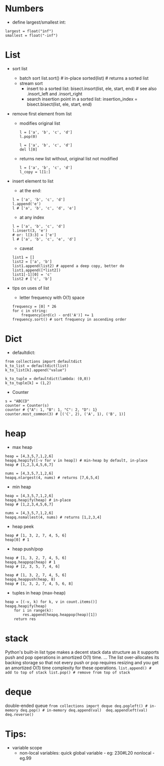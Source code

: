# Numbers
- define largest/smallest int: 
```
largest = float("inf") 
smallest = float("-inf")
```

# List
- sort list
    - batch sort
        list.sort() # in-place
        sorted(list) # returns a sorted list
    - stream sort
        - insert to a sorted list: 
            bisect.insort(list, ele, start, end) # see also .insort_left and .insort_right
        - search insertion point in a sorted list:
            insertion_index = bisect.bisect(list, ele, start, end)

- remove first element from list
    - modifies original list
        ```
        l = ['a', 'b', 'c', 'd']
        l.pop(0)
        ```
        ```
        l = ['a', 'b', 'c', 'd']
        del l[0]
        ```
    - returns new list without, original list not modified
        ```
        l = ['a', 'b', 'c', 'd']
        l_copy = l[1:]
        ```
- insert element to list
    - at the end:
    ```
    l = ['a', 'b', 'c', 'd']
    l.append('e')
    l # ['a', 'b', 'c', 'd', 'e']
    ```
    - at any index
    ```
    l = ['a', 'b', 'c', 'd']
    l.insert(3, 'e')
    # or: l[3:3] = ['e']
    l # ['a', 'b', 'c', 'e', 'd']
    ```
    - caveat
    ```
    list1 = []
    list2 = ['a', 'b']
    list1.append(list2) # append a deep copy, better do list1.append([*list2])
    list1[-1][0] = 'c'
    list2 # ['c', 'b']
    ```
- tips on uses of list
    - letter frequency with O(1) space
    ```
    frequency = [0] * 26
    for c in string:
        frequency[ord(c) - ord('A')] += 1
    frequency.sort() # sort frequency in ascending order
    ```

# Dict
* defaultdict:
```
from collections import defaultdict
k_to_list = defaultdict(list)
k_to_list[k].append("value")

k_to_tuple = defaultdict(lambda: (0,0))
k_to_tuple[k] = (1,2)
```

* Counter
```
s = "ABCCD"
counter = Counter(s)
counter # {"A": 1, "B": 1, "C": 2, "D": 1}
counter.most_common(3) # [('C', 2), ('A', 1), ('B', 1)]
```

# heap

- max heap
```
heap = [4,3,5,7,1,2,6]
heapq.heapify([-v for v in heap]) # min-heap by default, in-place 
heap # [1,2,3,4,5,6,7]
```
```
nums = [4,3,5,7,1,2,6]
heapq.nlargest(4, nums) # returns [7,6,5,4]
```
- min heap
```
heap = [4,3,5,7,1,2,6]
heapq.heapify(heap) # in-place 
heap # [1,2,3,4,5,6,7]
```
```
nums = [4,3,5,7,1,2,6]
heapq.nsmallest(4, nums) # returns [1,2,3,4]
```
- heap peek
```
heap # [1, 3, 2, 7, 4, 5, 6]
heap[0] # 1
```
- heap push/pop
```
heap # [1, 3, 2, 7, 4, 5, 6]
heapq.heappop(heap) # 1
heap # [2, 3, 5, 7, 4, 6]
```
```
heap # [1, 3, 2, 7, 4, 5, 6]
heapq.heappush(heap, 8)
heap # [1, 3, 2, 7, 4, 5, 6, 8]
```
- tuples in heap (max-heap)
``` # get most frequent items
heap = [(-v, k) for k, v in count.items()]
heapq.heapify(heap)
    for i in range(k):
        res.append(heapq.heappop(heap)[1])
    return res
```

# stack
Python's built-in list type makes a decent stack data structure as it supports push and pop operations in amortized O(1) time. ... The list over-allocates its backing storage so that not every push or pop requires resizing and you get an amortized O(1) time complexity for these operations.
`
list.append() # add to top of stack
list.pop() # remove from top of stack
`

# deque
double-ended queue
`
from collections import deque
deq.popleft() # in-memory
deq.pop() # in-memory
deq.append(val) 
deq.appendleft(val) 
deq.reverse()
`

# Tips:
- variable scope
    - non-local variables:
    quick global variable - eg: 230#L20
    nonlocal - eg.99



